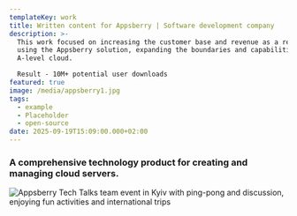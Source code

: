 ```yaml
---
templateKey: work
title: Written content for Appsberry | Software development company
description: >-
  This work focused on increasing the customer base and revenue as a result of
  using the Appsberry solution, expanding the boundaries and capabilities of the
  A-level cloud.

  Result - 10M+ potential user downloads 
featured: true
image: /media/appsberry1.jpg
tags:
  - example
  - Placeholder
  - open-source
date: 2025-09-19T15:09:00.000+02:00
---
```

### A comprehensive technology product for creating and managing cloud servers. 

![Appsberry Tech Talks team event in Kyiv with ping-pong and discussion, enjoying fun activities and international trips](/media/appsberry2.jpg "Appsberry team enjoying monthly Tech Talks and fun activities in Kyiv and abroad")
